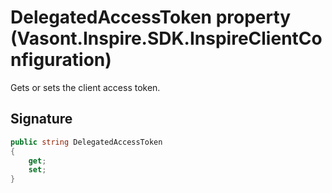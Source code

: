 # DelegatedAccessToken property (Vasont.Inspire.SDK.InspireClientConfiguration)
Gets or sets the client access token.

## Signature
```csharp
public string DelegatedAccessToken
{
    get;
    set;
}
```

